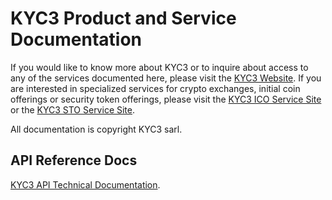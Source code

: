 # KYC3 Product and Service Documentation
If you would like to know more about KYC3 or to inquire about access to any of the services documented here, please visit the [KYC3 Website](https://kyc3.com). If you are interested in specialized services for crypto exchanges, initial coin offerings or security token offerings, please visit the [KYC3 ICO Service Site](https://ico.kyc3.com) or the [KYC3 STO Service Site](https://sto.kyc3.com). 

All documentation is copyright KYC3 sarl.

## API Reference Docs
[KYC3 API Technical Documentation](https://github.com/KYC3COM/documentation/blob/master/KYC3%20API%20Master%20Working%20Document%20v%202.0.md "API Documentation").
